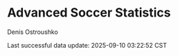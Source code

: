 # Advanced Soccer Statistics
Denis Ostroushko

<!-- gfm -->

Last successful data update: 2025-09-10 03:22:52 CST
